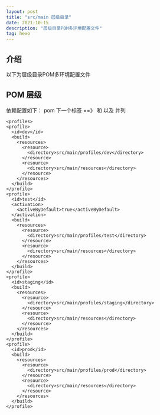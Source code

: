 ```yaml
---
layout: post
title: "src/main 层级目录"
date: 2021-10-15
description: "层级目录POM多环境配置文件"
tag: hexo
---   
```

## 介绍
以下为层级目录POM多环境配置文件

## POM 层级
依赖配置如下：
pom <project> 下一个标签 <profiles>  ==》 和 <dependencies> 以及 <build> 并列


    <profiles>
    <profile>
      <id>dev</id>
      <build>
        <resources>
          <resource>
            <directory>src/main/profiles/dev</directory>
          </resource>
          <resource>
            <directory>src/main/resources</directory>
          </resource>
        </resources>
      </build>
    </profile>
    <profile>
      <id>test</id>
      <activation>
        <activeByDefault>true</activeByDefault>
      </activation>
      <build>
        <resources>
          <resource>
            <directory>src/main/profiles/test</directory>
          </resource>
          <resource>
            <directory>src/main/resources</directory>
          </resource>
        </resources>
      </build>
    </profile>
    <profile>
      <id>staging</id>
      <build>
        <resources>
          <resource>
            <directory>src/main/profiles/staging</directory>
          </resource>
          <resource>
            <directory>src/main/resources</directory>
          </resource>
        </resources>
      </build>
    </profile>
    <profile>
      <id>prod</id>
      <build>
        <resources>
          <resource>
            <directory>src/main/profiles/prod</directory>
          </resource>
          <resource>
            <directory>src/main/resources</directory>
          </resource>
        </resources>
      </build>
    </profile>
  </profiles>